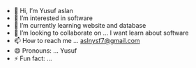 - 👋 Hi, I’m Yusuf aslan
- 👀 I’m interested in software 
- 🌱 I’m currently learning website and database
- 💞️ I’m looking to collaborate on ... I want learn about software
- 📫 How to reach me ... aslnysf7@gmail.com
- 😄 Pronouns: ... Yusuf
- ⚡ Fun fact: ...

<!---
aslnysf7/aslnysf7 is a ✨ special ✨ repository because its `README.md` (this file) appears on your GitHub profile.
You can click the Preview link to take a look at your changes.
--->
